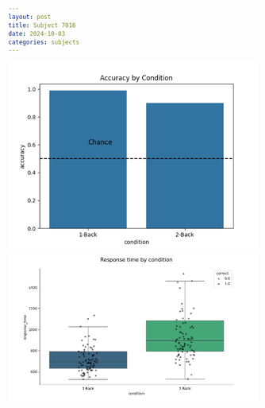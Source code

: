 ```yaml
---
layout: post
title: Subject 7016
date: 2024-10-03
categories: subjects
---
```


![](data/7016/run-2/7016_ATS_acc.png)
![](data/7016/run-2/7016_ATS_rt.png)
